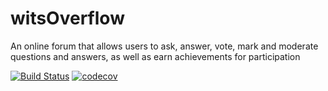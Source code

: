 # witsOverflow
An online forum that allows users to ask, answer, vote, mark and moderate questions and answers, as well as earn achievements for participation

[![Build Status](https://circleci.com/gh/2003405/witsOverflow.svg?branch=Test/staging)](https://app.circleci.com/pipelines/github/2003405)
[![codecov](https://codecov.io/gh/2003405/witsOverflow/branch/main/graph/badge.svg?token=9DQ5CNQZXW)](https://codecov.io/gh/2003405/witsOverflow)

